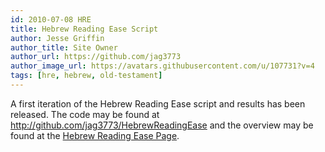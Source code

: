 ```yaml
---
id: 2010-07-08 HRE
title: Hebrew Reading Ease Script
author: Jesse Griffin
author_title: Site Owner
author_url: https://github.com/jag3773
author_image_url: https://avatars.githubusercontent.com/u/107731?v=4
tags: [hre, hebrew, old-testament]
---
```


A first iteration of the Hebrew Reading Ease script and results has been released.
The code may be found at http://github.com/jag3773/HebrewReadingEase and the 
overview may be found at the [Hebrew Reading Ease Page](/docs#hebrew-reading-ease).
